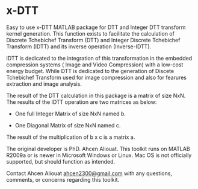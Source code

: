 # x-DTT
Easy to use x-DTT MATLAB package for DTT and Integer DTT transform kernel generation.
This function exists to facilitate the calculation of Discrete Tchebichef Transform (DTT) and Integer Discrete Tchebichef Transform (IDTT) and its inverse operation (Inverse-IDTT). 

IDTT is dedicated to the integration of this transformation in the embedded compression systems ( Image and Video Compression) with a low-cost energy budget. While DTT is dedicated to the generation of Discete Tchebichef Transform used for image compression and also for fearures extraction and image analysis.

 The result of the DTT calculation in this package is a matrix of size NxN. The results of the IDTT operation are two matrices as below:

- One full Integer Matrix of size NxN named b.

- One Diagonal Matrix of size NxN named c.



The result of the multiplication of b x c is a matrix a.



The original developer is PhD. Ahcen Aliouat. This toolkit runs on MATLAB R2009a or is newer in Microsoft Windows or Linux. 
Mac OS is not officially supported, but should function as intended. 

Contact Ahcen Aliouat <ahcen2300@gmail.com> with any questions, comments, or concerns regarding this toolkit.
